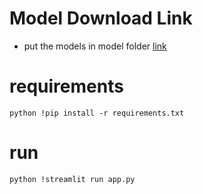 # Model Download Link
- put the models in model folder 
[link](https://drive.google.com/file/d/19yuG4zq2mTh5iABGEXiQ5ep4EfnTr_jI/view?usp=sharing)

# requirements
`python
!pip install -r requirements.txt
`

# run
`python
!streamlit run app.py
`